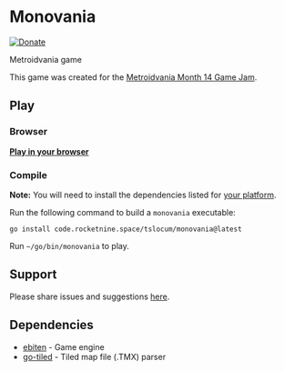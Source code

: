 # Monovania
[![Donate](https://img.shields.io/liberapay/receives/rocketnine.space.svg?logo=liberapay)](https://liberapay.com/rocketnine.space)

Metroidvania game

This game was created for the [Metroidvania Month 14 Game Jam](https://itch.io/jam/metroidvania-month-14).

## Play

### Browser

[**Play in your browser**](https://rocketnine.itch.io/monovania?secret=monovania)

### Compile

**Note:** You will need to install the dependencies listed for [your platform](https://github.com/hajimehoshi/ebiten/blob/main/README.md#platforms).

Run the following command to build a `monovania` executable:

`go install code.rocketnine.space/tslocum/monovania@latest`

Run `~/go/bin/monovania` to play.

## Support

Please share issues and suggestions [here](https://code.rocketnine.space/tslocum/monovania/issues).

## Dependencies

- [ebiten](https://github.com/hajimehoshi/ebiten) - Game engine
- [go-tiled](https://github.com/lafriks/go-tiled) - Tiled map file (.TMX) parser
